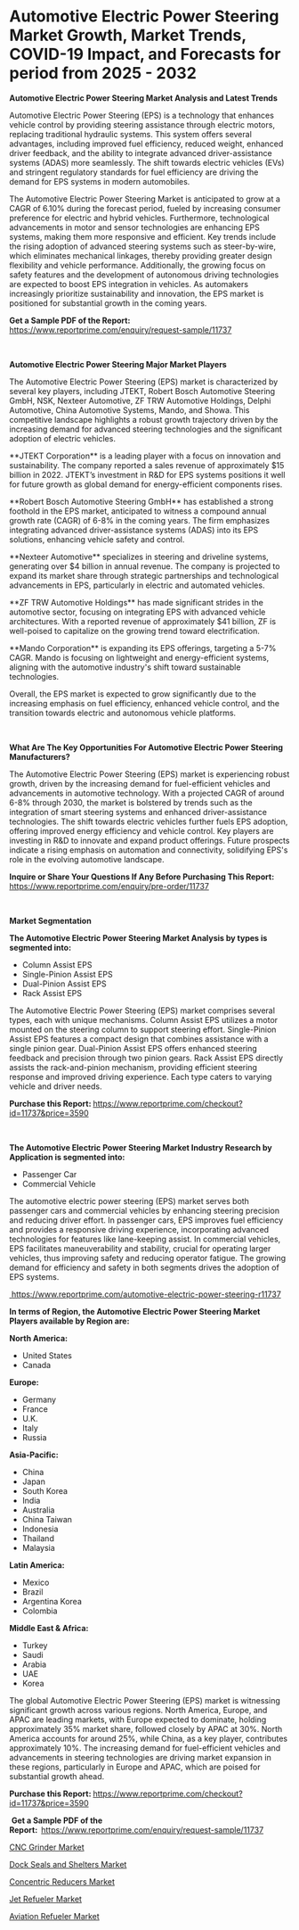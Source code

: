<p><h1>Automotive Electric Power Steering Market Growth, Market Trends, COVID-19 Impact, and Forecasts for period from 2025 - 2032</h1></p><p><strong>Automotive Electric Power Steering Market Analysis and Latest Trends</strong></p>
<p><p>Automotive Electric Power Steering (EPS) is a technology that enhances vehicle control by providing steering assistance through electric motors, replacing traditional hydraulic systems. This system offers several advantages, including improved fuel efficiency, reduced weight, enhanced driver feedback, and the ability to integrate advanced driver-assistance systems (ADAS) more seamlessly. The shift towards electric vehicles (EVs) and stringent regulatory standards for fuel efficiency are driving the demand for EPS systems in modern automobiles.</p><p>The Automotive Electric Power Steering Market is anticipated to grow at a CAGR of 6.10% during the forecast period, fueled by increasing consumer preference for electric and hybrid vehicles. Furthermore, technological advancements in motor and sensor technologies are enhancing EPS systems, making them more responsive and efficient. Key trends include the rising adoption of advanced steering systems such as steer-by-wire, which eliminates mechanical linkages, thereby providing greater design flexibility and vehicle performance. Additionally, the growing focus on safety features and the development of autonomous driving technologies are expected to boost EPS integration in vehicles. As automakers increasingly prioritize sustainability and innovation, the EPS market is positioned for substantial growth in the coming years.</p></p>
<p><strong>Get a Sample PDF of the Report:&nbsp;</strong> <a href="https://www.reportprime.com/enquiry/request-sample/11737?utm_campaign=2194&utm_medium=2&utm_source=Github&utm_content=ia&utm_term=17032025&utm_id=automotive-electric-power-steering">https://www.reportprime.com/enquiry/request-sample/11737</a></p>
<p>&nbsp;</p>
<p><strong>Automotive Electric Power Steering Major Market Players</strong></p>
<p><p>The Automotive Electric Power Steering (EPS) market is characterized by several key players, including JTEKT, Robert Bosch Automotive Steering GmbH, NSK, Nexteer Automotive, ZF TRW Automotive Holdings, Delphi Automotive, China Automotive Systems, Mando, and Showa. This competitive landscape highlights a robust growth trajectory driven by the increasing demand for advanced steering technologies and the significant adoption of electric vehicles.</p><p>**JTEKT Corporation** is a leading player with a focus on innovation and sustainability. The company reported a sales revenue of approximately $15 billion in 2022. JTEKT’s investment in R&D for EPS systems positions it well for future growth as global demand for energy-efficient components rises.</p><p>**Robert Bosch Automotive Steering GmbH** has established a strong foothold in the EPS market, anticipated to witness a compound annual growth rate (CAGR) of 6-8% in the coming years. The firm emphasizes integrating advanced driver-assistance systems (ADAS) into its EPS solutions, enhancing vehicle safety and control.</p><p>**Nexteer Automotive** specializes in steering and driveline systems, generating over $4 billion in annual revenue. The company is projected to expand its market share through strategic partnerships and technological advancements in EPS, particularly in electric and automated vehicles.</p><p>**ZF TRW Automotive Holdings** has made significant strides in the automotive sector, focusing on integrating EPS with advanced vehicle architectures. With a reported revenue of approximately $41 billion, ZF is well-poised to capitalize on the growing trend toward electrification.</p><p>**Mando Corporation** is expanding its EPS offerings, targeting a 5-7% CAGR. Mando is focusing on lightweight and energy-efficient systems, aligning with the automotive industry's shift toward sustainable technologies.</p><p>Overall, the EPS market is expected to grow significantly due to the increasing emphasis on fuel efficiency, enhanced vehicle control, and the transition towards electric and autonomous vehicle platforms.</p></p>
<p>&nbsp;</p>
<p><strong>What Are The Key Opportunities For Automotive Electric Power Steering Manufacturers?</strong></p>
<p><p>The Automotive Electric Power Steering (EPS) market is experiencing robust growth, driven by the increasing demand for fuel-efficient vehicles and advancements in automotive technology. With a projected CAGR of around 6-8% through 2030, the market is bolstered by trends such as the integration of smart steering systems and enhanced driver-assistance technologies. The shift towards electric vehicles further fuels EPS adoption, offering improved energy efficiency and vehicle control. Key players are investing in R&D to innovate and expand product offerings. Future prospects indicate a rising emphasis on automation and connectivity, solidifying EPS's role in the evolving automotive landscape.</p></p>
<p><strong>Inquire or Share Your Questions If Any Before Purchasing This Report:</strong> <a href="https://www.reportprime.com/enquiry/pre-order/11737?utm_campaign=2194&utm_medium=2&utm_source=Github&utm_content=ia&utm_term=17032025&utm_id=automotive-electric-power-steering">https://www.reportprime.com/enquiry/pre-order/11737</a></p>
<p>&nbsp;</p>
<p><strong>Market Segmentation</strong></p>
<p><strong>The Automotive Electric Power Steering Market Analysis by types is segmented into:</strong></p>
<p><ul><li>Column Assist EPS</li><li>Single-Pinion Assist EPS</li><li>Dual-Pinion Assist EPS</li><li>Rack Assist EPS</li></ul></p>
<p><p>The Automotive Electric Power Steering (EPS) market comprises several types, each with unique mechanisms. Column Assist EPS utilizes a motor mounted on the steering column to support steering effort. Single-Pinion Assist EPS features a compact design that combines assistance with a single pinion gear. Dual-Pinion Assist EPS offers enhanced steering feedback and precision through two pinion gears. Rack Assist EPS directly assists the rack-and-pinion mechanism, providing efficient steering response and improved driving experience. Each type caters to varying vehicle and driver needs.</p></p>
<p><strong>Purchase this Report:&nbsp;</strong><a href="https://www.reportprime.com/checkout?id=11737&price=3590&utm_campaign=2194&utm_medium=2&utm_source=Github&utm_content=ia&utm_term=17032025&utm_id=automotive-electric-power-steering">https://www.reportprime.com/checkout?id=11737&price=3590</a></p>
<p>&nbsp;</p>
<p><strong>The Automotive Electric Power Steering Market Industry Research by Application is segmented into:</strong></p>
<p><ul><li>Passenger Car</li><li>Commercial Vehicle</li></ul></p>
<p><p>The automotive electric power steering (EPS) market serves both passenger cars and commercial vehicles by enhancing steering precision and reducing driver effort. In passenger cars, EPS improves fuel efficiency and provides a responsive driving experience, incorporating advanced technologies for features like lane-keeping assist. In commercial vehicles, EPS facilitates maneuverability and stability, crucial for operating larger vehicles, thus improving safety and reducing operator fatigue. The growing demand for efficiency and safety in both segments drives the adoption of EPS systems.</p></p>
<p><a href="https://www.reportprime.com/automotive-electric-power-steering-r11737?utm_campaign=2194&utm_medium=2&utm_source=Github&utm_content=ia&utm_term=17032025&utm_id=automotive-electric-power-steering">&nbsp;https://www.reportprime.com/automotive-electric-power-steering-r11737</a></p>
<p><strong>In terms of Region, the Automotive Electric Power Steering Market Players available by Region are:</strong></p>
<p>
    <p> <strong> North America: </strong>
        <ul>
            <li>United States</li>
            <li>Canada</li>
        </ul>
        </p> 
    <p> <strong> Europe: </strong>
        <ul>
            <li>Germany</li>
            <li>France</li>
            <li>U.K.</li>
            <li>Italy</li>
            <li>Russia</li>
        </ul>
        </p> 
    <p> <strong> Asia-Pacific: </strong>
        <ul>
            <li>China</li>
            <li>Japan</li>
            <li>South Korea</li>
            <li>India</li>
            <li>Australia</li>
            <li>China Taiwan</li>
            <li>Indonesia</li>
            <li>Thailand</li>
            <li>Malaysia</li>
        </ul>
        </p> 
    <p> <strong> Latin America: </strong>
        <ul>
            <li>Mexico</li>
            <li>Brazil</li>
            <li>Argentina Korea</li>
            <li>Colombia</li>
        </ul>
        </p> 
    <p> <strong> Middle East & Africa: </strong>
        <ul>
            <li>Turkey</li>
            <li>Saudi</li>
            <li>Arabia</li>
            <li>UAE</li>
            <li>Korea</li>
        </ul>
    </p>
    </p>
<p><p>The global Automotive Electric Power Steering (EPS) market is witnessing significant growth across various regions. North America, Europe, and APAC are leading markets, with Europe expected to dominate, holding approximately 35% market share, followed closely by APAC at 30%. North America accounts for around 25%, while China, as a key player, contributes approximately 10%. The increasing demand for fuel-efficient vehicles and advancements in steering technologies are driving market expansion in these regions, particularly in Europe and APAC, which are poised for substantial growth ahead.</p></p>
<p><strong>Purchase this Report: </strong><a href="https://www.reportprime.com/checkout?id=11737&price=3590&utm_campaign=2194&utm_medium=2&utm_source=Github&utm_content=ia&utm_term=17032025&utm_id=automotive-electric-power-steering">https://www.reportprime.com/checkout?id=11737&price=3590</a></p>
<p>&nbsp;<strong>Get a Sample PDF of the Report:&nbsp;&nbsp;</strong><a href="https://www.reportprime.com/enquiry/request-sample/11737?utm_campaign=2194&utm_medium=2&utm_source=Github&utm_content=ia&utm_term=17032025&utm_id=automotive-electric-power-steering">https://www.reportprime.com/enquiry/request-sample/11737</a></p>
<p><strong></strong></p>
<p><p><a href="https://www.linkedin.com/pulse/cnc-grinder-value-chain-analysis-from-raw-materials-end-user-axcyc?utm_campaign=2194&utm_medium=2&utm_source=Github&utm_content=ia&utm_term=17032025&utm_id=automotive-electric-power-steering">CNC Grinder Market</a></p><p><a href="https://www.linkedin.com/pulse/research-report-analysis-dock-seals-shelters-market-size-lnxdc?utm_campaign=2194&utm_medium=2&utm_source=Github&utm_content=ia&utm_term=17032025&utm_id=automotive-electric-power-steering">Dock Seals and Shelters Market</a></p><p><a href="https://www.linkedin.com/pulse/future-concentric-reducers-market-size-trends-growth-projected-zfwsc?utm_campaign=2194&utm_medium=2&utm_source=Github&utm_content=ia&utm_term=17032025&utm_id=automotive-electric-power-steering">Concentric Reducers Market</a></p><p><a href="https://github.com/bettysbozer/Market-Research-Report-List-1/blob/main/jet-refueler-market.md?utm_campaign=2194&utm_medium=2&utm_source=Github&utm_content=ia&utm_term=17032025&utm_id=automotive-electric-power-steering">Jet Refueler Market</a></p><p><a href="https://github.com/safurdorthu8/Market-Research-Report-List-1/blob/main/aviation-refueler-market.md?utm_campaign=2194&utm_medium=2&utm_source=Github&utm_content=ia&utm_term=17032025&utm_id=automotive-electric-power-steering">Aviation Refueler Market</a></p></p>